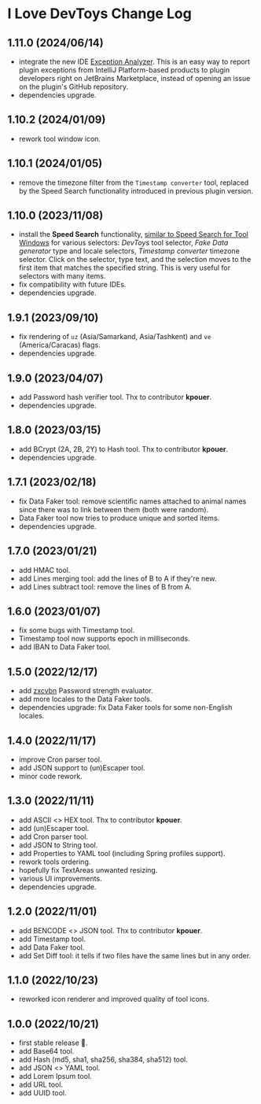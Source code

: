 # I Love DevToys Change Log

## 1.11.0 (2024/06/14)
* integrate the new IDE [Exception Analyzer](https://plugins.jetbrains.com/docs/marketplace/exception-analyzer.html). This is an easy way to report plugin exceptions from IntelliJ Platform-based products to plugin developers right on JetBrains Marketplace, instead of opening an issue on the plugin's GitHub repository.
* dependencies upgrade.

## 1.10.2 (2024/01/09)
* rework tool window icon.

## 1.10.1 (2024/01/05)
* remove the timezone filter from the `Timestamp converter` tool, replaced by the Speed Search functionality introduced in previous plugin version.

## 1.10.0 (2023/11/08)
* install the **Speed Search** functionality, [similar to Speed Search for Tool Windows](https://www.jetbrains.com/help/idea/speed-search-in-the-tool-windows.html) for various selectors: *DevToys* tool selector, *Fake Data generator* type and locale selectors, *Timestamp converter* timezone selector. Click on the selector, type text, and the selection moves to the first item that matches the specified string. This is very useful for selectors with many items.
* fix compatibility with future IDEs. 
* dependencies upgrade.

## 1.9.1 (2023/09/10)
* fix rendering of `uz` (Asia/Samarkand, Asia/Tashkent) and `ve` (America/Caracas) flags.
* dependencies upgrade.

## 1.9.0 (2023/04/07)
* add Password hash verifier tool. Thx to contributor **kpouer**.
* dependencies upgrade.

## 1.8.0 (2023/03/15)
* add BCrypt (2A, 2B, 2Y) to Hash tool. Thx to contributor **kpouer**.
* dependencies upgrade.

## 1.7.1 (2023/02/18)
* fix Data Faker tool: remove scientific names attached to animal names since there was to link between them (both were random).
* Data Faker tool now tries to produce unique and sorted items.
* dependencies upgrade.

## 1.7.0 (2023/01/21)
* add HMAC tool.
* add Lines merging tool: add the lines of B to A if they're new.
* add Lines subtract tool: remove the lines of B from A.

## 1.6.0 (2023/01/07)
* fix some bugs with Timestamp tool. 
* Timestamp tool now supports epoch in milliseconds.
* add IBAN to Data Faker tool.

## 1.5.0 (2022/12/17)
* add [zxcvbn](https://github.com/nulab/zxcvbn4j) Password strength evaluator.
* add more locales to the Data Faker tools.
* dependencies upgrade: fix Data Faker tools for some non-English locales.

## 1.4.0 (2022/11/17)
* improve Cron parser tool.
* add JSON support to (un)Escaper tool.
* minor code rework.

## 1.3.0 (2022/11/11)
* add ASCII <> HEX tool. Thx to contributor **kpouer**.
* add (un)Escaper tool.
* add Cron parser tool.
* add JSON to String tool.
* add Properties to YAML tool (including Spring profiles support).
* rework tools ordering.
* hopefully fix TextAreas unwanted resizing.
* various UI improvements.
* dependencies upgrade.

## 1.2.0 (2022/11/01)
* add BENCODE <> JSON tool. Thx to contributor **kpouer**.
* add Timestamp tool.
* add Data Faker tool.
* add Set Diff tool: it tells if two files have the same lines but in any order.

## 1.1.0 (2022/10/23)
* reworked icon renderer and improved quality of tool icons.

## 1.0.0 (2022/10/21)
* first stable release 🎉.
* add Base64 tool.
* add Hash (md5, sha1, sha256, sha384, sha512) tool.
* add JSON <> YAML tool.
* add Lorem Ipsum tool.
* add URL tool.
* add UUID tool.
